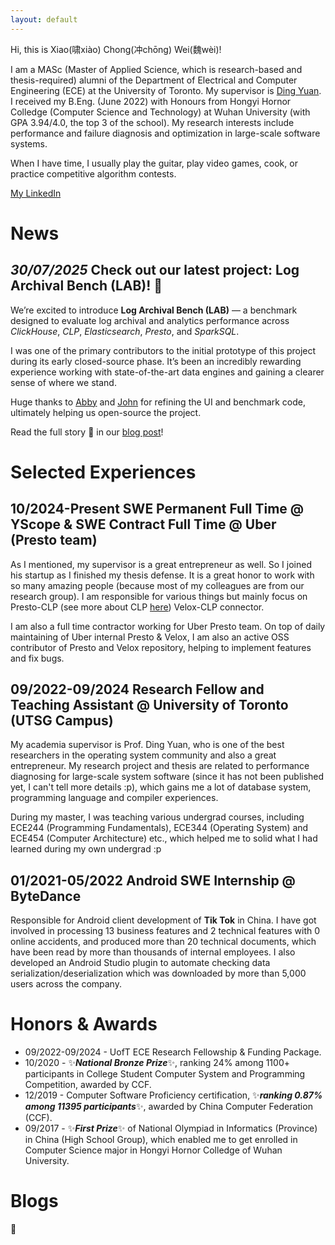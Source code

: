 ```yaml
---
layout: default
---
```


Hi, this is Xiao(啸xiào) Chong(冲chōng) Wei(魏wèi)!

I am a MASc (Master of Applied Science, which is research-based and thesis-required) alumni of the Department of Electrical and Computer Engineering (ECE) at the University of Toronto. My supervisor is [Ding Yuan](https://www.eecg.utoronto.ca/~yuan/Home.html). I received my B.Eng. (June 2022) with Honours from Hongyi Hornor Colledge (Computer Science and Technology) at Wuhan University (with GPA 3.94/4.0, the top 3 of the school). My research interests include performance and failure diagnosis and optimization in large-scale software systems.

When I have time, I usually play the guitar, play video games, cook, or practice competitive algorithm contests.

<!-- [Another page](./another-page.html). -->
[My LinkedIn](https://www.linkedin.com/in/xiaochong-wei-558307200/)

# News

## *30/07/2025* Check out our latest project: Log Archival Bench (LAB)! 🥳

We’re excited to introduce **Log Archival Bench (LAB)** — a benchmark designed to evaluate log archival and analytics performance across *ClickHouse*, *CLP*, *Elasticsearch*, *Presto*, and *SparkSQL*.

I was one of the primary contributors to the initial prototype of this project during its early closed-source phase. It’s been an incredibly rewarding experience working with state-of-the-art data engines and gaining a clearer sense of where we stand.

Huge thanks to [Abby][abby] and [John][john] for refining the UI and benchmark code, ultimately helping us open-source the project.

Read the full story 📖 in our [blog post][lab_blog]!

# Selected Experiences

## 10/2024-Present SWE Permanent Full Time @ YScope & SWE Contract Full Time @ Uber (Presto team)

As I mentioned, my supervisor is a great entrepreneur as well. So I joined his startup as I finished my thesis defense. It is a great honor to work with so many amazing people (because most of my colleagues are from our research group). I am responsible for various things but mainly focus on Presto-CLP (see more about CLP [here](https://blog.yscope.com/clp-efficient-and-scalable-search-on-compressed-text-logs-d8817bc1dea7)) Velox-CLP connector.

I am also a full time contractor working for Uber Presto team. On top of daily maintaining of Uber internal Presto & Velox, I am also an active OSS contributor of Presto and Velox repository, helping to implement features and fix bugs.

## 09/2022-09/2024 Research Fellow and Teaching Assistant @ University of Toronto (UTSG Campus)

My academia supervisor is Prof. Ding Yuan, who is one of the best researchers in the operating system community and also a great entrepreneur. My research project and thesis are related to performance diagnosing for large-scale system software (since it has not been published yet, I can't tell more details :p), which gains me a lot of database system, programming language and compiler experiences.

During my master, I was teaching various undergrad courses, including ECE244 (Programming Fundamentals), ECE344 (Operating System) and ECE454 (Computer Architecture) etc., which helped me to solid what I had learned during my own undergrad :p

## 01/2021-05/2022 Android SWE Internship @ ByteDance

Responsible for Android client development of **Tik Tok** in China. I have got involved in processing 13 business features and 2 technical features with 0 online accidents, and produced more than 20 technical documents, which have been read by more than thousands of internal employees. I also developed an Android Studio plugin to automate checking data serialization/deserialization which was downloaded by more than 5,000 users across the company.

# Honors & Awards

+ 09/2022-09/2024 - UofT ECE Research Fellowship & Funding Package.
+ 10/2020 - ✨***National Bronze Prize***✨, ranking 24% among 1100+ participants in College Student Computer System and Programming Competition, awarded by CCF.
+ 12/2019 - Computer Software Proficiency certification, ✨***ranking 0.87% among 11395 participants***✨, awarded by China Computer Federation (CCF).
+ 09/2017 - ✨***First Prize***✨ of National Olympiad in Informatics (Province) in China (High School Group), which enabled me to get enrolled in Computer Science major in Hongyi Hornor Colledge of Wuhan University.

# Blogs

🚧



[abby]: https://github.com/AVMatthews
[john]: https://github.com/PacificViking
[lab_blog]: https://blog.yscope.com/log-archival-bench-a-framework-for-comparing-log-archival-analytics-tools-160e98b9d189

<!-- ### There's a horizontal rule below this.

* * * -->

<!-- ### Small image

![Octocat](https://github.githubassets.com/images/icons/emoji/octocat.png)

### Large image

![Branching](https://guides.github.com/activities/hello-world/branching.png) -->


<!-- ### Definition lists can be used with HTML syntax.

<dl>
<dt>Name</dt>
<dd>Godzilla</dd>
<dt>Born</dt>
<dd>1952</dd>
<dt>Birthplace</dt>
<dd>Japan</dd>
<dt>Color</dt>
<dd>Green</dd>
</dl> -->

<!-- ```
Long, single-line code blocks should not wrap. They should horizontally scroll if they are too long. This line should be long enough to demonstrate this.
```

```
The final element.
``` -->
